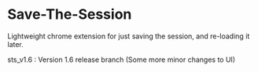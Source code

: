 # Save-The-Session
Lightweight chrome extension for just saving the session, and re-loading it later.

sts_v1.6 : Version 1.6 release branch (Some more minor changes to UI)
